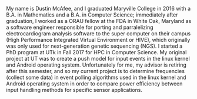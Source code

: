 My name is Dustin McAfee, and I graduated Maryville College in 2016 with a B.A. in Mathematics and a B.A. in Computer Science; immediately after graduation,
I worked as a ORAU fellow at the FDA in White Oak, Maryland as a software engineer responsible for porting and parralelizing electrocardiogram analysis software to
the super computer on their campus (High Performance Integrated Virtual Environment or HIVE), which originally was only used for next-generation genetic sequencing (NGS).
I started a PhD program at UTk in Fall 2017 for HPC in Computer Science. My original project at UT was to create a push model for input events in the linux kernel and 
Android operating system. Unfortunately for me, my advisor is retiring after this semester, and so my current project is to determine frequencies (collect some data) in
event polling algorithms used in the linux kernel and Android operating system in order to compare power efficiency between input handling methods for specific sensor applications.

